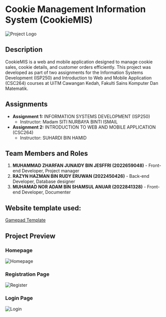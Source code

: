 # Cookie Management Information System (CookieMIS)

![Project Logo](https://github.com/Zhar-dy/CookieMIS/assets/170181767/83fe481d-1f73-44c2-939d-1efb28db4b9a)

## Description
CookieMIS is a web and mobile application designed to manage cookie sales, cookie details, and customer orders efficiently. This project was developed as part of two assignments for the Information Systems Development (ISP250) and Introduction to Web and Mobile Application (CSC264) courses at UiTM Cawangan Kedah, Fakulti Sains Komputer Dan Matematik.

## Assignments
- **Assignment 1:** INFORMATION SYSTEMS DEVELOPMENT (ISP250)
  - Instructor: Madam SITI NURBAYA BINTI ISMAIL
- **Assignment 2:** INTRODUCTION TO WEB AND MOBILE APPLICATION (CSC264)
  - Instructor: SUHARDI BIN HAMID

## Team Members and Roles
1. **MUHAMMAD ZHARFAN JUNAIDY BIN JESFFRI (2022659048)** - Front-end Developer, Project manager
2. **RAZYN HAZMAN BIN RUDY ERUWAN (2022450426)** - Back-end Developer, Database designer
3. **MUHAMAD NOR ADAM BIN SHAMSUL ANUAR (2022841328)** - Front-end Developer, Documenter

## Website template used: 
[Gamepad Template](https://www.free-css.com/free-css-templates/page291/gamepad)

## Project Preview
### Homepage
![Homepage](https://github.com/Zhar-dy/CookieMIS/assets/170181767/12f22036-f934-4c98-87f9-f63ebde7be21)

### Registration Page
![Register](https://github.com/Zhar-dy/CookieMIS/assets/170181767/49728563-36ee-45ad-b313-804ab80a6c9d)

### Login Page
![Login](https://github.com/Zhar-dy/CookieMIS/assets/170181767/6d28bf33-28ca-4dc2-a38e-e8a7802f13f0)
